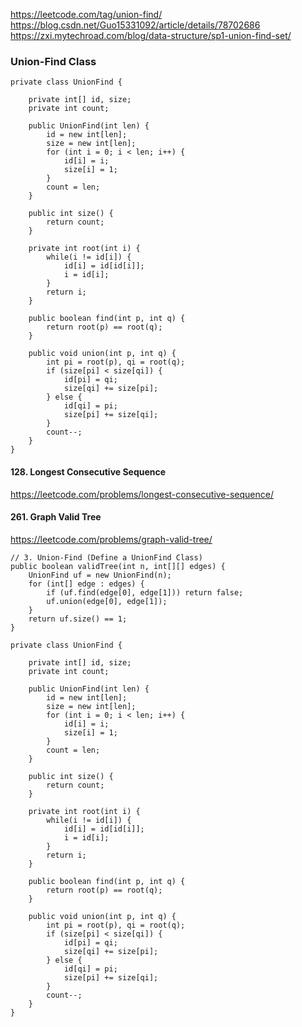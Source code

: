 https://leetcode.com/tag/union-find/  
https://blog.csdn.net/Guo15331092/article/details/78702686  
https://zxi.mytechroad.com/blog/data-structure/sp1-union-find-set/  

### Union-Find Class

```
private class UnionFind {

    private int[] id, size;
    private int count;

    public UnionFind(int len) {
        id = new int[len];
        size = new int[len];
        for (int i = 0; i < len; i++) {
            id[i] = i;
            size[i] = 1;
        }
        count = len;
    }

    public int size() {
        return count;
    }

    private int root(int i) {
        while(i != id[i]) {
            id[i] = id[id[i]];
            i = id[i];
        }
        return i;
    }

    public boolean find(int p, int q) {
        return root(p) == root(q);
    }

    public void union(int p, int q) {
        int pi = root(p), qi = root(q);
        if (size[pi] < size[qi]) {
            id[pi] = qi;
            size[qi] += size[pi];
        } else {
            id[qi] = pi;
            size[pi] += size[qi];
        }
        count--;
    }
}
```

#### 128. Longest Consecutive Sequence

https://leetcode.com/problems/longest-consecutive-sequence/


#### 261. Graph Valid Tree
https://leetcode.com/problems/graph-valid-tree/

```
// 3. Union-Find (Define a UnionFind Class)
public boolean validTree(int n, int[][] edges) {
    UnionFind uf = new UnionFind(n);
    for (int[] edge : edges) {
        if (uf.find(edge[0], edge[1])) return false;
        uf.union(edge[0], edge[1]);
    }
    return uf.size() == 1;
}

private class UnionFind {

    private int[] id, size;
    private int count;

    public UnionFind(int len) {
        id = new int[len];
        size = new int[len];
        for (int i = 0; i < len; i++) {
            id[i] = i;
            size[i] = 1;
        }
        count = len;
    }

    public int size() {
        return count;
    }

    private int root(int i) {
        while(i != id[i]) {
            id[i] = id[id[i]];
            i = id[i];
        }
        return i;
    }

    public boolean find(int p, int q) {
        return root(p) == root(q);
    }

    public void union(int p, int q) {
        int pi = root(p), qi = root(q);
        if (size[pi] < size[qi]) {
            id[pi] = qi;
            size[qi] += size[pi];
        } else {
            id[qi] = pi;
            size[pi] += size[qi];
        }
        count--;
    }
}
```
